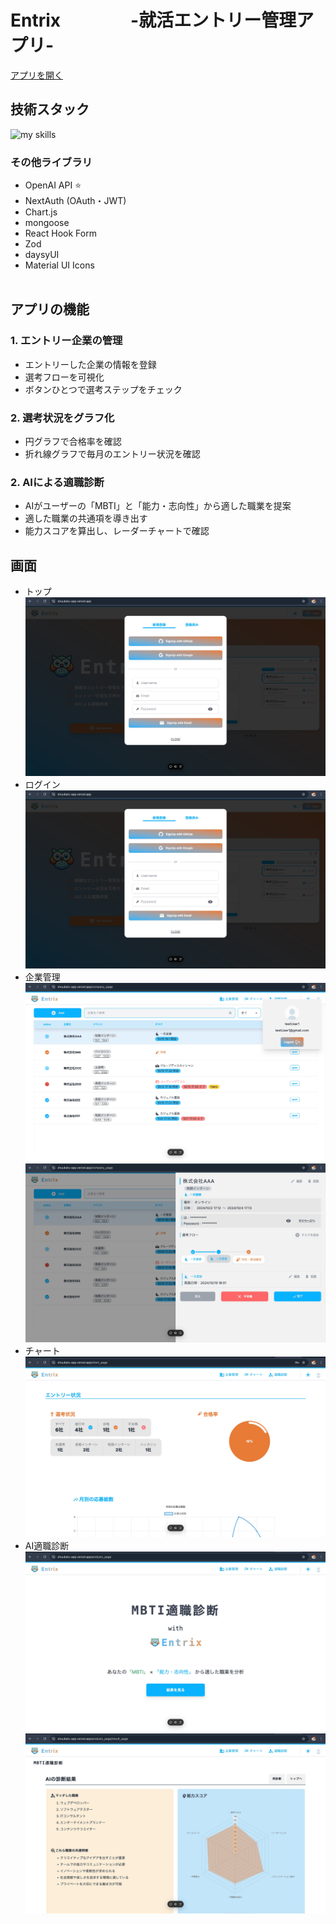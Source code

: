 # Entrix　　　　-就活エントリー管理アプリ-

[アプリを開く](https://shuukatu-app.vercel.app)

## 技術スタック

<img alt="my skills" src="https://skillicons.dev/icons?theme=dark&perline=7&i=ts,next,mongodb,mui,tailwindcss,vercel" />

### その他ライブラリ

- OpenAI API ⭐
- NextAuth (OAuth・JWT)
- Chart.js
- mongoose
- React Hook Form
- Zod
- daysyUI
- Material UI Icons
  <br/>
  <br/>

## アプリの機能

### 1. エントリー企業の管理

- エントリーした企業の情報を登録
- 選考フローを可視化
- ボタンひとつで選考ステップをチェック
  <br/>

### 2. 選考状況をグラフ化

- 円グラフで合格率を確認
- 折れ線グラフで毎月のエントリー状況を確認
  <br/>

### 2. AIによる適職診断

- AIがユーザーの「MBTI」と「能力・志向性」から適した職業を提案
- 適した職業の共通項を導き出す
- 能力スコアを算出し、レーダーチャートで確認
  <br/>

## 画面

- トップ
![top](public/displayTopLogin.jpg)
- ログイン
![login](public/displayTopLogin.jpg)
- 企業管理
![manage](public/displayMain.jpg)
![manage2](public/displayMain2.jpg)
- チャート
![chart](public/displayChart.jpg)
- AI適職診断
![analysis](public/displayAnalysis.jpg)
![analysis2](public/displayAnalysisResult.jpg)
